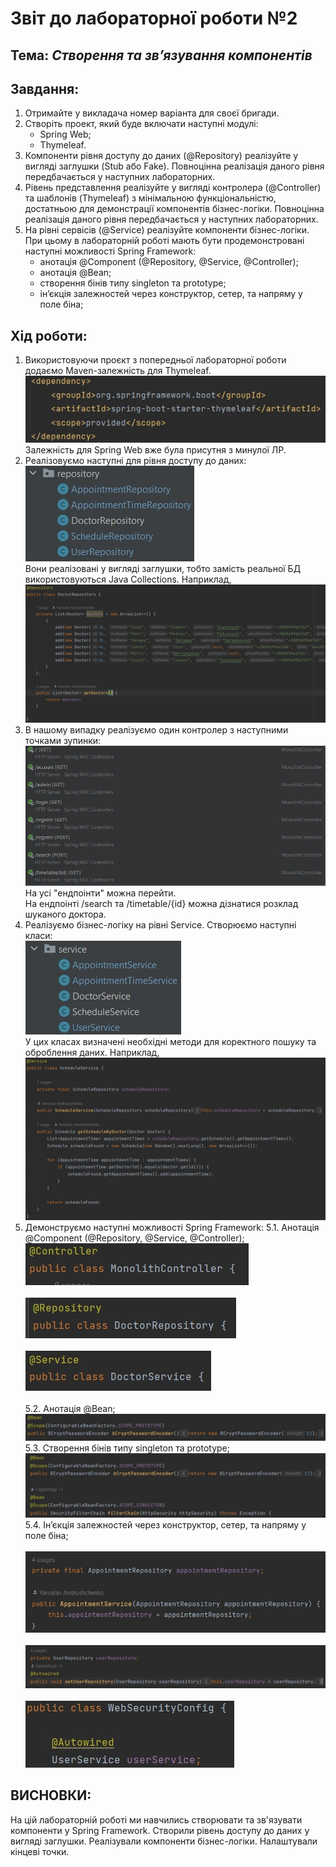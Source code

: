 # Звіт до лабораторної роботи №2

## Тема: *Створення та зв’язування компонентів* <br>
## Завдання:
1. Отримайте у викладача номер варіанта для своєї бригади.
2. Створіть проект, який буде включати наступні модулі:
    - Spring Web;
    - Thymeleaf.
3. Компоненти рівня доступу до даних (@Repository) реалізуйте у вигляді заглушки (Stub або Fake). Повноцінна реалізація даного рівня передбачається у наступних лабораторних.
4. Рівень представлення реалізуйте у вигляді контролера (@Controller) та шаблонів (Thymeleaf) з мінімальною функціональністю, достатньою для демонстрації компонентів бізнес-логіки. Повноцінна реалізація даного рівня передбачається у наступних лабораторних.
5. На рівні сервісів (@Service) реалізуйте компоненти бізнес-логіки. При цьому в лабораторній роботі мають бути продемонстровані наступні можливості Spring Framework:
    - анотація @Component (@Repository, @Service, @Controller);
    - анотація @Bean;
    - створення бінів типу singleton та prototype;
    - ін’єкція залежностей через конструктор, сетер, та напряму у поле біна;

## Хід роботи:
1. Використовуючи проєкт з попередньої лабораторної роботи додаємо Maven-залежність для Thymeleaf. <br>  ![ThymeleafDependency](readme_img/1.jpg) <br> Залежність для Spring Web вже була присутня з минулої ЛР.
2. Реалізовуємо наступні для рівня доступу до даних: <br> ![RepositoryClasses](readme_img/2.jpg) </br> Вони реалізовані у вигляді заглушки, тобто замість реальної БД використовуються Java Collections. Наприклад, <br> ![RepositoryExample](readme_img/3.jpg) </br>
3. В нашому випадку реалізуємо один контролер з наступними точками зупинки: <br> ![Endpoints](readme_img/4.jpg) </br> На усі "ендпоінти" можна перейти. </br> На ендпоінті /search та /timetable/{id} можна дізнатися розклад шуканого доктора. 
4. Реалізуємо бізнес-логіку на рівні Service. Створюємо наступні класи: <br> ![ServiceClasses](readme_img/5.jpg) </br> У цих класах визначені необхідні методи для коректного пошуку та оброблення даних. Наприклад, <br> ![ServiceExample](readme_img/6.jpg) </br> 
5. Демонструємо наступні можливості Spring Framework:
   5.1. Анотація @Component (@Repository, @Service, @Controller); </br> ![ControllerAnnotation](readme_img/7.jpg) </br> </br> ![RepositoryAnnotation](readme_img/8.jpg) </br> </br> ![ServiceAnnotation](readme_img/9.jpg) </br> </br>
   5.2. Анотація @Bean; </br> ![BeanAnnotation](readme_img/10.jpg) </br> 
   5.3. Cтворення бінів типу singleton та prototype; </br> ![BeanScopes](readme_img/11.jpg) </br> 
   5.4. Ін’єкція залежностей через конструктор, сетер, та напряму у поле біна; </br> </br> ![ConstructorInjection](readme_img/12.jpg) </br> </br> ![SetterInjection](readme_img/13.jpg) </br> </br> ![FieldInjection](readme_img/14.jpg) </br>

## ВИСНОВКИ:
На цій лабораторній роботі ми навчились створювати та зв'язувати компоненти у Spring Framework. Cтворили рівень доступу до даних у вигляді заглушки. Реалізували компоненти бізнес-логіки. Налаштували кінцеві точки.